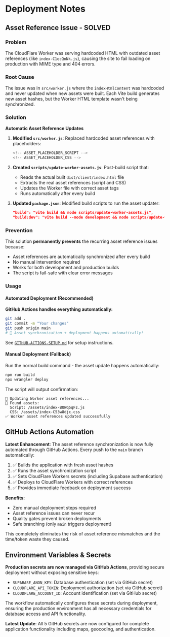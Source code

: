 # Deployment Notes

## Asset Reference Issue - SOLVED

### Problem
The CloudFlare Worker was serving hardcoded HTML with outdated asset references (like `index-C1ecQnNk.js`), causing the site to fail loading on production with MIME type and 404 errors.

### Root Cause
The issue was in `src/worker.js` where the `indexHtmlContent` was hardcoded and never updated when new assets were built. Each Vite build generates new asset hashes, but the Worker HTML template wasn't being synchronized.

### Solution
**Automatic Asset Reference Updates**

1. **Modified `src/worker.js`**: Replaced hardcoded asset references with placeholders:
   ```javascript
   <!-- ASSET_PLACEHOLDER_SCRIPT -->
   <!-- ASSET_PLACEHOLDER_CSS -->
   ```

2. **Created `scripts/update-worker-assets.js`**: Post-build script that:
   - Reads the actual built `dist/client/index.html` file
   - Extracts the real asset references (script and CSS)
   - Updates the Worker file with correct asset tags
   - Runs automatically after every build

3. **Updated `package.json`**: Modified build scripts to run the asset updater:
   ```json
   "build": "vite build && node scripts/update-worker-assets.js",
   "build:dev": "vite build --mode development && node scripts/update-worker-assets.js"
   ```

### Prevention
This solution **permanently prevents** the recurring asset reference issues because:

- Asset references are automatically synchronized after every build
- No manual intervention required
- Works for both development and production builds
- The script is fail-safe with clear error messages

### Usage

#### Automated Deployment (Recommended)
**GitHub Actions handles everything automatically:**
```bash
git add .
git commit -m "Your changes"
git push origin main
# 🚀 Asset synchronization + deployment happens automatically!
```

See [`GITHUB-ACTIONS-SETUP.md`](GITHUB-ACTIONS-SETUP.md) for setup instructions.

#### Manual Deployment (Fallback)
Run the normal build command - the asset update happens automatically:
```bash
npm run build
npx wrangler deploy
```

The script will output confirmation:
```
🔧 Updating Worker asset references...
📄 Found assets:
  Script: /assets/index-BOWq5qFz.js
  CSS: /assets/index-C53w8djc.css
✅ Worker asset references updated successfully
```

## GitHub Actions Automation

**Latest Enhancement**: The asset reference synchronization is now fully automated through GitHub Actions. Every push to the `main` branch automatically:

1. ✅ Builds the application with fresh asset hashes
2. ✅ Runs the asset synchronization script
3. ✅ Sets CloudFlare Workers secrets (including Supabase authentication)
4. ✅ Deploys to CloudFlare Workers with correct references
5. ✅ Provides immediate feedback on deployment success

**Benefits:**
- Zero manual deployment steps required
- Asset reference issues can never recur
- Quality gates prevent broken deployments
- Safe branching (only `main` triggers deployment)

This completely eliminates the risk of asset reference mismatches and the time/token waste they caused.

## Environment Variables & Secrets

**Production secrets are now managed via GitHub Actions**, providing secure deployment without exposing sensitive keys:

- `SUPABASE_ANON_KEY`: Database authentication (set via GitHub secret)
- `CLOUDFLARE_API_TOKEN`: Deployment authorization (set via GitHub secret)
- `CLOUDFLARE_ACCOUNT_ID`: Account identification (set via GitHub secret)

The workflow automatically configures these secrets during deployment, ensuring the production environment has all necessary credentials for database access and API functionality.

**Latest Update**: All 5 GitHub secrets are now configured for complete application functionality including maps, geocoding, and authentication.